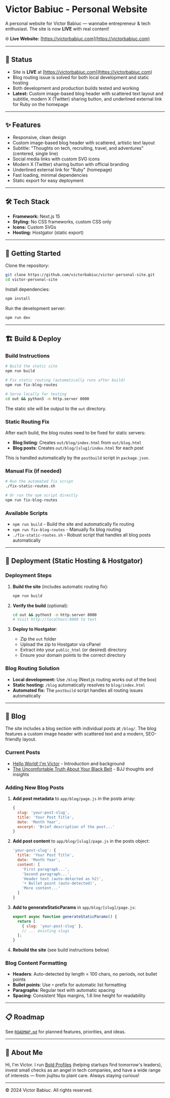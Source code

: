 # Victor Babiuc - Personal Website

A personal website for Victor Babiuc — wannabe entrepreneur & tech enthusiast. The site is now **LIVE** with real content!

🌐 **Live Website:** [https://victorbabiuc.com](https://victorbabiuc.com)

---

## 🚦 Status
- Site is **LIVE** at [https://victorbabiuc.com](https://victorbabiuc.com)
- Blog routing issue is solved for both local development and static hosting
- Both development and production builds tested and working
- **Latest:** Custom image-based blog header with scattered text layout and subtitle, modern X (Twitter) sharing button, and underlined external link for Ruby on the homepage

---

## ✨ Features
- Responsive, clean design
- Custom image-based blog header with scattered, artistic text layout
- Subtitle: "Thoughts on tech, recruiting, travel, and adventures" (centered, single line)
- Social media links with custom SVG icons
- Modern X (Twitter) sharing button with official branding
- Underlined external link for "Ruby" (homepage)
- Fast loading, minimal dependencies
- Static export for easy deployment

---

## 🛠️ Tech Stack
- **Framework:** Next.js 15
- **Styling:** No CSS frameworks, custom CSS only
- **Icons:** Custom SVGs
- **Hosting:** Hostgator (static export)

---

## 🚀 Getting Started

Clone the repository:
```bash
git clone https://github.com/victorbabiuc/victor-personal-site.git
cd victor-personal-site
```

Install dependencies:
```bash
npm install
```

Run the development server:
```bash
npm run dev
```

---

## 🏗️ Build & Deploy

### Build Instructions
```bash
# Build the static site
npm run build

# Fix static routing (automatically runs after build)
npm run fix-blog-routes

# Serve locally for testing
cd out && python3 -m http.server 8000
```

The static site will be output to the `out` directory.

### Static Routing Fix
After each build, the blog routes need to be fixed for static servers:
- **Blog listing**: Creates `out/blog/index.html` from `out/blog.html`
- **Blog posts**: Creates `out/blog/[slug]/index.html` for each post

This is handled automatically by the `postbuild` script in `package.json`.

### Manual Fix (if needed)
```bash
# Run the automated fix script
./fix-static-routes.sh

# Or run the npm script directly
npm run fix-blog-routes
```

### Available Scripts
- `npm run build` - Build the site and automatically fix routing
- `npm run fix-blog-routes` - Manually fix blog routing
- `./fix-static-routes.sh` - Robust script that handles all blog posts automatically

---

## 🚢 Deployment (Static Hosting & Hostgator)

### Deployment Steps
1. **Build the site** (includes automatic routing fix):
   ```bash
   npm run build
   ```

2. **Verify the build** (optional):
   ```bash
   cd out && python3 -m http.server 8000
   # Visit http://localhost:8000 to test
   ```

3. **Deploy to Hostgator**:
   - Zip the `out` folder
   - Upload the zip to Hostgator via cPanel
   - Extract into your `public_html` (or desired) directory
   - Ensure your domain points to the correct directory

### Blog Routing Solution
- **Local development:** Use `/blog` (Next.js routing works out of the box)
- **Static hosting:** `/blog` automatically resolves to `blog/index.html`
- **Automated fix:** The `postbuild` script handles all routing issues automatically

---

## 📝 Blog

The site includes a blog section with individual posts at `/blog/`. The blog features a custom image header with scattered text and a modern, SEO-friendly layout.

### Current Posts
- [Hello World! I'm Victor](https://victorbabiuc.com/blog/hello-world) - Introduction and background
- [The Uncomfortable Truth About Your Black Belt](https://victorbabiuc.com/blog/bjj-black-belt-truth) - BJJ thoughts and insights

### Adding New Blog Posts
1. **Add post metadata** to `app/blog/page.js` in the posts array:
   ```javascript
   {
     slug: 'your-post-slug',
     title: 'Your Post Title',
     date: 'Month Year',
     excerpt: 'Brief description of the post...'
   }
   ```

2. **Add post content** to `app/blog/[slug]/page.js` in the posts object:
   ```javascript
   'your-post-slug': {
     title: 'Your Post Title',
     date: 'Month Year',
     content: [
       'First paragraph...',
       'Second paragraph...',
       'Header text (auto-detected as h2)',
       '• Bullet point (auto-detected)',
       'More content...'
     ]
   }
   ```

3. **Add to generateStaticParams** in `app/blog/[slug]/page.js`:
   ```javascript
   export async function generateStaticParams() {
     return [
       { slug: 'your-post-slug' },
       // ... existing slugs
     ];
   }
   ```

4. **Rebuild the site** (see build instructions below)

### Blog Content Formatting
- **Headers**: Auto-detected by length < 100 chars, no periods, not bullet points
- **Bullet points**: Use `•` prefix for automatic list formatting
- **Paragraphs**: Regular text with automatic spacing
- **Spacing**: Consistent 16px margins, 1.6 line height for readability

---

## 📋 Roadmap
See [`ROADMAP.md`](./ROADMAP.md) for planned features, priorities, and ideas.

---

## 👤 About Me
Hi, I'm Victor. I run [Bold Profiles](https://boldprofiles.com/) (helping startups find tomorrow's leaders), invest small checks as an angel in tech companies, and have a wide range of interests — from jiujitsu to plant care. Always staying curious!

---

© 2024 Victor Babiuc. All rights reserved.

